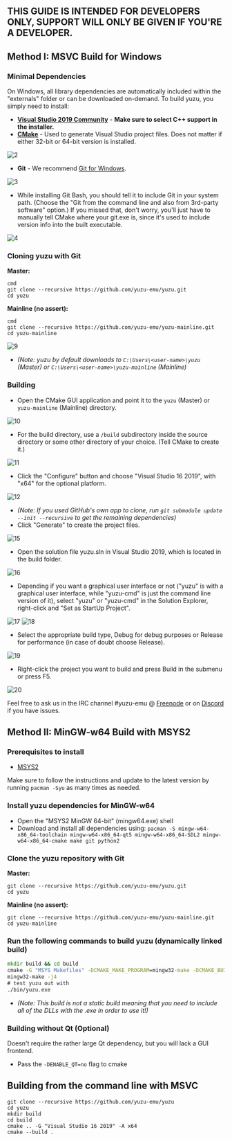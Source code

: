 ## THIS GUIDE IS INTENDED FOR DEVELOPERS ONLY, SUPPORT WILL ONLY BE GIVEN IF YOU'RE A DEVELOPER.

## Method I: MSVC Build for Windows

### Minimal Dependencies

On Windows, all library dependencies are automatically included within the "externals" folder or can be downloaded on-demand. To build yuzu, you simply need to install:

* **[Visual Studio 2019 Community](https://visualstudio.microsoft.com/downloads/)** - **Make sure to select C++ support in the installer.**
* **[CMake](https://cmake.org/download/)** - Used to generate Visual Studio project files. Does not matter if either 32-bit or 64-bit version is installed.

![2](https://i.imgur.com/giDwuTm.png)

* **Git** - We recommend [Git for Windows](https://gitforwindows.org/).

![3](https://i.imgur.com/UeSzkBw.png)

* While installing Git Bash, you should tell it to include Git in your system path. (Choose the "Git from the command line and also from 3rd-party software" option.) If you missed that, don't worry, you'll just have to manually tell CMake where your git.exe is, since it's used to include version info into the built executable.

![4](https://i.imgur.com/x0rRs1t.png)

### Cloning yuzu with Git

**Master:**
```
cmd
git clone --recursive https://github.com/yuzu-emu/yuzu.git
cd yuzu
```

**Mainline (no assert):**
```
cmd
git clone --recursive https://github.com/yuzu-emu/yuzu-mainline.git
cd yuzu-mainline
```

![9](https://i.imgur.com/CcxIAht.png)

* *(Note: yuzu by default downloads to `C:\Users\<user-name>\yuzu` (Master) or `C:\Users\<user-name>\yuzu-mainline` (Mainline)*

### Building

* Open the CMake GUI application and point it to the `yuzu` (Master) or `yuzu-mainline` (Mainline) directory.

![10](https://i.imgur.com/qOslIWv.png)

* For the build directory, use a `/build` subdirectory inside the source directory or some other directory of your choice. (Tell CMake to create it.)

![11](https://i.imgur.com/cNnhs22.png)

* Click the "Configure" button and choose "Visual Studio 16 2019", with "x64" for the optional platform.

![12](https://i.imgur.com/DKiREaK.png)

* *(Note: If you used GitHub's own app to clone, run `git submodule update --init --recursive` to get the remaining dependencies)*
* Click "Generate" to create the project files.

![15](https://i.imgur.com/5LKg92k.png)

* Open the solution file yuzu.sln in Visual Studio 2019, which is located in the build folder.

![16](https://i.imgur.com/208yMml.png)

* Depending if you want a graphical user interface or not ("yuzu" is with a graphical user interface, while "yuzu-cmd" is just the command line version of it), select "yuzu" or "yuzu-cmd" in the Solution Explorer, right-click and "Set as StartUp Project".

![17](https://i.imgur.com/nPMajnn.png)  ![18](https://i.imgur.com/BDMLzRZ.png)

* Select the appropriate build type, Debug for debug purposes or Release for performance (in case of doubt choose Release).

![19](https://i.imgur.com/qxg4roC.png)

* Right-click the project you want to build and press Build in the submenu or press F5.

![20](https://i.imgur.com/CkQgOFW.png)

Feel free to ask us in the IRC channel #yuzu-emu @ [Freenode](https://webchat.freenode.net/) or on [Discord](https://discord.gg/XQV6dn9) if you have issues.

## Method II: MinGW-w64 Build with MSYS2

### Prerequisites to install

* [MSYS2](https://www.msys2.org)

Make sure to follow the instructions and update to the latest version by running `pacman -Syu` as many times as needed.

### Install yuzu dependencies for MinGW-w64

* Open the "MSYS2 MinGW 64-bit" (mingw64.exe) shell
* Download and install all dependencies using: `pacman -S mingw-w64-x86_64-toolchain mingw-w64-x86_64-qt5 mingw-w64-x86_64-SDL2 mingw-w64-x86_64-cmake make git python2`

### Clone the yuzu repository with Git

**Master:**
```
git clone --recursive https://github.com/yuzu-emu/yuzu.git
cd yuzu
```

**Mainline (no assert):**
```
git clone --recursive https://github.com/yuzu-emu/yuzu-mainline.git
cd yuzu-mainline
```

### Run the following commands to build yuzu (dynamically linked build)

```cmd
mkdir build && cd build
cmake -G "MSYS Makefiles" -DCMAKE_MAKE_PROGRAM=mingw32-make -DCMAKE_BUILD_TYPE=Release ..
mingw32-make -j4
# test yuzu out with
./bin/yuzu.exe
```

* *(Note: This build is not a static build meaning that you need to include all of the DLLs with the .exe in order to use it!)*

### Building without Qt (Optional)

Doesn't require the rather large Qt dependency, but you will lack a GUI frontend.

* Pass the `-DENABLE_QT=no` flag to cmake

## Building from the command line with MSVC

```
git clone --recursive https://github.com/yuzu-emu/yuzu
cd yuzu
mkdir build
cd build
cmake .. -G "Visual Studio 16 2019" -A x64
cmake --build .
```